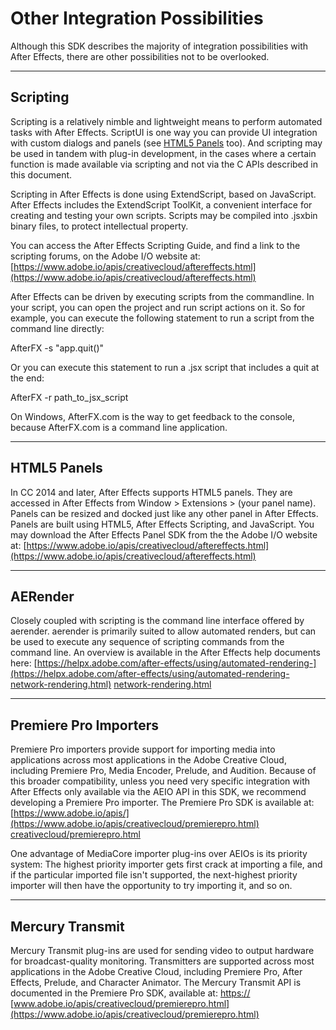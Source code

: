 # Other Integration Possibilities

Although this SDK describes the majority of integration possibilities with After Effects, there are other possibilities not to be overlooked.

---

## Scripting

Scripting is a relatively nimble and lightweight means to perform automated tasks with After Effects. ScriptUI is one way you can provide UI integration with custom dialogs and panels (see [HTML5 Panels](#html5-panels) too). And scripting may be used in tandem with plug-in development, in the cases where a certain function is made available via scripting and not via the C APIs described in this document.

Scripting in After Effects is done using ExtendScript, based on JavaScript. After Effects includes the ExtendScript ToolKit, a convenient interface for creating and testing your own scripts. Scripts may be compiled into .jsxbin binary files, to protect intellectual property.

You can access the After Effects Scripting Guide, and find a link to the scripting forums, on the Adobe I/O website at: [https://www.adobe.io/apis/creativecloud/aftereffects.html](https://www.adobe.io/apis/creativecloud/aftereffects.html)

After Effects can be driven by executing scripts from the commandline. In your script, you can open the project and run script actions on it. So for example, you can execute the following statement to run a script from the command line directly:

AfterFX -s "app.quit()"

Or you can execute this statement to run a .jsx script that includes a quit at the end:

AfterFX -r path_to_jsx_script

On Windows, AfterFX.com is the way to get feedback to the console, because AfterFX.com is a command line application.

---

## HTML5 Panels

In CC 2014 and later, After Effects supports HTML5 panels. They are accessed in After Effects from Window > Extensions > (your panel name). Panels can be resized and docked just like any other panel in After Effects. Panels are built using HTML5, After Effects Scripting, and JavaScript. You may download the After Effects Panel SDK from the the Adobe I/O website at: [https://www.adobe.io/apis/creativecloud/aftereffects.html](https://www.adobe.io/apis/creativecloud/aftereffects.html)

---

## AERender

Closely coupled with scripting is the command line interface offered by aerender. aerender is primarily suited to allow automated renders, but can be used to execute any sequence of scripting commands from the command line. An overview is available in the After Effects help documents here: [https://helpx.adobe.com/after-effects/using/automated-rendering-](https://helpx.adobe.com/after-effects/using/automated-rendering-network-rendering.html) [network-rendering.html](https://helpx.adobe.com/after-effects/using/automated-rendering-network-rendering.html)

---

## Premiere Pro Importers

Premiere Pro importers provide support for importing media into applications across most applications in the Adobe Creative Cloud, including Premiere Pro, Media Encoder, Prelude, and Audition. Because of this broader compatibility, unless you need very specific integration with After Effects only available via the AEIO API in this SDK, we recommend developing a Premiere Pro importer. The Premiere Pro SDK is available at: [https://www.adobe.io/apis/](https://www.adobe.io/apis/creativecloud/premierepro.html) [creativecloud/premierepro.html](https://www.adobe.io/apis/creativecloud/premierepro.html)

One advantage of MediaCore importer plug-ins over AEIOs is its priority system: The highest priority importer gets first crack at importing a file, and if the particular imported file isn't supported, the next-highest priority importer will then have the opportunity to try importing it, and so on.

---

## Mercury Transmit

Mercury Transmit plug-ins are used for sending video to output hardware for broadcast-quality monitoring. Transmitters are supported across most applications in the Adobe Creative Cloud, including Premiere Pro, After Effects, Prelude, and Character Animator. The Mercury Transmit API is documented in the Premiere Pro SDK, available at: [https://](https://www.adobe.io/apis/creativecloud/premierepro.html) [www.adobe.io/apis/creativecloud/premierepro.html](https://www.adobe.io/apis/creativecloud/premierepro.html)
